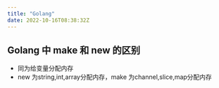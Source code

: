 ```yaml
---
title: "Golang"
date: 2022-10-16T08:38:32Z
---
```


## Golang 中 make 和 new 的区别
- 同为给变量分配内存
- new 为string,int,array分配内存，make 为channel,slice,map分配内存